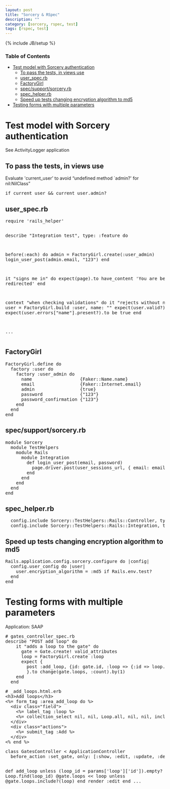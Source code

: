 ```yaml
---
layout: post
title: "Sorcery & RSpec"
description: ""
category: [sorcery, rspec, test]
tags: [rspec, test]
---
```

{% include JB/setup %}

<!-- TOC START -->
<div id="dw__toc">
<h3 class="toggle">Table of Contents</h3>
<div>

<ul class="toc">
<li class="level1"><div class="li"><a href="#test_model_with_sorcery_authentication">Test model with Sorcery authentication</a></div>
<ul class="toc">
<li class="level2"><div class="li"><a href="#to_pass_the_tests_in_views_use">To pass the tests, in views use</a></div></li>
<li class="level2"><div class="li"><a href="#user_specrb">user_spec.rb</a></div></li>
<li class="level2"><div class="li"><a href="#factorygirl">FactoryGirl</a></div></li>
<li class="level2"><div class="li"><a href="#spec_support_sorceryrb">spec/support/sorcery.rb</a></div></li>
<li class="level2"><div class="li"><a href="#spec_helperrb">spec_helper.rb</a></div></li>
<li class="level2"><div class="li"><a href="#speed_up_tests_changing_encryption_algorithm_to_md5">Speed up tests changing encryption algorithm to md5</a></div></li>
</ul>
</li>
<li class="level1"><div class="li"><a href="#testing_forms_with_multiple_parameters">Testing forms with multiple parameters</a></div></li>
</ul>
</div>
</div>
<!-- TOC END -->

<h1 class="sectionedit1" id="test_model_with_sorcery_authentication">Test model with Sorcery authentication</h1>
<div class="level1">

<p>
See ActivityLogger application<br/>

</p>

</div>

<h2 class="sectionedit2" id="to_pass_the_tests_in_views_use">To pass the tests, in views use</h2>
<div class="level2">

<p>
Evaluate &#039;current_user&#039; to avoid “undefined method `admin?&#039; for nil:NilClass”
</p>
<pre class="code">if current_user &amp;&amp; current_user.admin?</pre>

</div>

<h2 class="sectionedit3" id="user_specrb">user_spec.rb</h2>
<div class="level2">
<pre class="code">require &#039;rails_helper&#039;

describe &quot;Integration test&quot;, type: :feature do
  
  before(:each) do
    admin = FactoryGirl.create(:user_admin)
    login_user_post(admin.email, &quot;123&quot;)
  end

  it &quot;signs me in&quot; do
    expect(page).to have_content &#039;You are being redirected&#039;
  end

  context &quot;when checking validations&quot; do
    it &quot;rejects without name&quot; do
      user = FactoryGirl.build :user, name: &quot;&quot;
      expect(user.valid?).to be false
      expect(user.errors[&quot;name&quot;].present?).to be true
    end

...</pre>

</div>

<h2 class="sectionedit4" id="factorygirl">FactoryGirl</h2>
<div class="level2">
<pre class="code">FactoryGirl.define do
  factory :user do
    factory :user_admin do
      name                  {Faker::Name.name}
      email                 {Faker::Internet.email}
      admin                 {true}
      password              {&quot;123&quot;}
      password_confirmation {&quot;123&quot;}
    end
  end
end
</pre>

</div>

<h2 class="sectionedit5" id="spec_support_sorceryrb">spec/support/sorcery.rb</h2>
<div class="level2">
<pre class="code">module Sorcery
  module TestHelpers
    module Rails
      module Integration
        def login_user_post(email, password)
          page.driver.post(user_sessions_url, { email: email, password: password } )
        end
      end
    end
  end
end </pre>

</div>

<h2 class="sectionedit6" id="spec_helperrb">spec_helper.rb</h2>
<div class="level2">
<pre class="code">  config.include Sorcery::TestHelpers::Rails::Controller, type: :controller
  config.include Sorcery::TestHelpers::Rails::Integration, type: :feature</pre>

</div>

<h2 class="sectionedit7" id="speed_up_tests_changing_encryption_algorithm_to_md5">Speed up tests changing encryption algorithm to md5</h2>
<div class="level2">
<pre class="code">Rails.application.config.sorcery.configure do |config|
  config.user_config do |user|
    user.encryption_algorithm = :md5 if Rails.env.test?
  end
end</pre>

</div>

<h1 class="sectionedit8" id="testing_forms_with_multiple_parameters">Testing forms with multiple parameters</h1>
<div class="level1">

<p>
Application: SAAP
</p>
<pre class="code"># gates_controller_spec.rb
describe &quot;POST add loop&quot; do
    it &quot;adds a loop to the gate&quot; do
      gate = Gate.create! valid_attributes
      loop = FactoryGirl.create :loop
      expect { 
        post :add_loop, {id: gate.id, :loop =&gt; {:id =&gt; loop.id}}
        }.to change(gate.loops, :count).by(1)
    end
  end</pre>
<pre class="code"># _add_loops.html.erb
&lt;h3&gt;Add loops&lt;/h3&gt;
&lt;%= form_tag :area_add_loop do %&gt;
  &lt;div class=&quot;field&quot;&gt;
    &lt;%= label_tag :loop %&gt;
    &lt;%= collection_select nil, nil, Loop.all, nil, nil, include_blank: true %&gt;
  &lt;/div&gt;
  &lt;div class=&quot;actions&quot;&gt;
    &lt;%= submit_tag :Add %&gt;
  &lt;/div&gt;
&lt;% end %&gt;</pre>
<pre class="code">class GatesController &lt; ApplicationController
  before_action :set_gate, only: [:show, :edit, :update, :destroy, :add_loop, :remove_loop]

  def add_loop
    unless (loop_id = params[&#039;loop&#039;][&#039;id&#039;]).empty?
      loop = Loop.find(loop_id)
      @gate.loops &lt;&lt; loop unless @gate.loops.include?(loop)
    end
    render :edit
  end
...  </pre>

</div>
